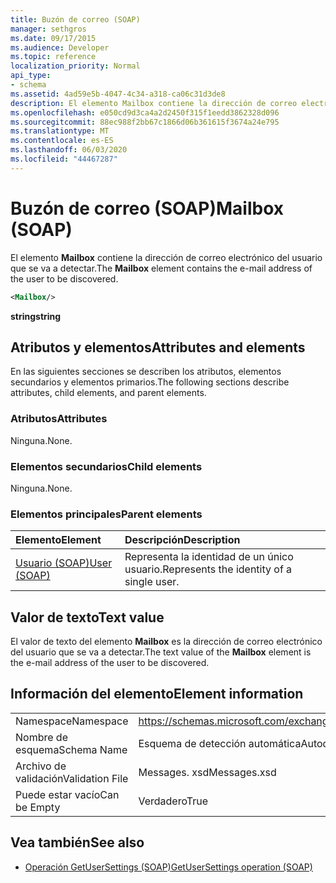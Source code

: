 ```yaml
---
title: Buzón de correo (SOAP)
manager: sethgros
ms.date: 09/17/2015
ms.audience: Developer
ms.topic: reference
localization_priority: Normal
api_type:
- schema
ms.assetid: 4ad59e5b-4047-4c34-a318-ca06c31d3de8
description: El elemento Mailbox contiene la dirección de correo electrónico del usuario que se va a detectar.
ms.openlocfilehash: e050cd9d3ca4a2d2450f315f1eedd3862328d096
ms.sourcegitcommit: 88ec988f2bb67c1866d06b361615f3674a24e795
ms.translationtype: MT
ms.contentlocale: es-ES
ms.lasthandoff: 06/03/2020
ms.locfileid: "44467287"
---
```

# <a name="mailbox-soap"></a><span data-ttu-id="ce876-103">Buzón de correo (SOAP)</span><span class="sxs-lookup"><span data-stu-id="ce876-103">Mailbox (SOAP)</span></span>

<span data-ttu-id="ce876-104">El elemento **Mailbox** contiene la dirección de correo electrónico del usuario que se va a detectar.</span><span class="sxs-lookup"><span data-stu-id="ce876-104">The **Mailbox** element contains the e-mail address of the user to be discovered.</span></span> 
  
```XML
<Mailbox/>
```

<span data-ttu-id="ce876-105">**string**</span><span class="sxs-lookup"><span data-stu-id="ce876-105">**string**</span></span>

## <a name="attributes-and-elements"></a><span data-ttu-id="ce876-106">Atributos y elementos</span><span class="sxs-lookup"><span data-stu-id="ce876-106">Attributes and elements</span></span>

<span data-ttu-id="ce876-107">En las siguientes secciones se describen los atributos, elementos secundarios y elementos primarios.</span><span class="sxs-lookup"><span data-stu-id="ce876-107">The following sections describe attributes, child elements, and parent elements.</span></span>
  
### <a name="attributes"></a><span data-ttu-id="ce876-108">Atributos</span><span class="sxs-lookup"><span data-stu-id="ce876-108">Attributes</span></span>

<span data-ttu-id="ce876-109">Ninguna.</span><span class="sxs-lookup"><span data-stu-id="ce876-109">None.</span></span>
  
### <a name="child-elements"></a><span data-ttu-id="ce876-110">Elementos secundarios</span><span class="sxs-lookup"><span data-stu-id="ce876-110">Child elements</span></span>

<span data-ttu-id="ce876-111">Ninguna.</span><span class="sxs-lookup"><span data-stu-id="ce876-111">None.</span></span>
  
### <a name="parent-elements"></a><span data-ttu-id="ce876-112">Elementos principales</span><span class="sxs-lookup"><span data-stu-id="ce876-112">Parent elements</span></span>

|<span data-ttu-id="ce876-113">**Elemento**</span><span class="sxs-lookup"><span data-stu-id="ce876-113">**Element**</span></span>|<span data-ttu-id="ce876-114">**Descripción**</span><span class="sxs-lookup"><span data-stu-id="ce876-114">**Description**</span></span>|
|:-----|:-----|
|[<span data-ttu-id="ce876-115">Usuario (SOAP)</span><span class="sxs-lookup"><span data-stu-id="ce876-115">User (SOAP)</span></span>](user-soap.md) <br/> |<span data-ttu-id="ce876-116">Representa la identidad de un único usuario.</span><span class="sxs-lookup"><span data-stu-id="ce876-116">Represents the identity of a single user.</span></span>  <br/> |
   
## <a name="text-value"></a><span data-ttu-id="ce876-117">Valor de texto</span><span class="sxs-lookup"><span data-stu-id="ce876-117">Text value</span></span>

<span data-ttu-id="ce876-118">El valor de texto del elemento **Mailbox** es la dirección de correo electrónico del usuario que se va a detectar.</span><span class="sxs-lookup"><span data-stu-id="ce876-118">The text value of the **Mailbox** element is the e-mail address of the user to be discovered.</span></span> 
  
## <a name="element-information"></a><span data-ttu-id="ce876-119">Información del elemento</span><span class="sxs-lookup"><span data-stu-id="ce876-119">Element information</span></span>

|||
|:-----|:-----|
|<span data-ttu-id="ce876-120">Namespace</span><span class="sxs-lookup"><span data-stu-id="ce876-120">Namespace</span></span>  <br/> |https://schemas.microsoft.com/exchange/2010/Autodiscover  <br/> |
|<span data-ttu-id="ce876-121">Nombre de esquema</span><span class="sxs-lookup"><span data-stu-id="ce876-121">Schema Name</span></span>  <br/> |<span data-ttu-id="ce876-122">Esquema de detección automática</span><span class="sxs-lookup"><span data-stu-id="ce876-122">Autodiscover schema</span></span>  <br/> |
|<span data-ttu-id="ce876-123">Archivo de validación</span><span class="sxs-lookup"><span data-stu-id="ce876-123">Validation File</span></span>  <br/> |<span data-ttu-id="ce876-124">Messages. xsd</span><span class="sxs-lookup"><span data-stu-id="ce876-124">Messages.xsd</span></span>  <br/> |
|<span data-ttu-id="ce876-125">Puede estar vacío</span><span class="sxs-lookup"><span data-stu-id="ce876-125">Can be Empty</span></span>  <br/> |<span data-ttu-id="ce876-126">Verdadero</span><span class="sxs-lookup"><span data-stu-id="ce876-126">True</span></span>  <br/> |
   
## <a name="see-also"></a><span data-ttu-id="ce876-127">Vea también</span><span class="sxs-lookup"><span data-stu-id="ce876-127">See also</span></span>

- [<span data-ttu-id="ce876-128">Operación GetUserSettings (SOAP)</span><span class="sxs-lookup"><span data-stu-id="ce876-128">GetUserSettings operation (SOAP)</span></span>](getusersettings-operation-soap.md)


